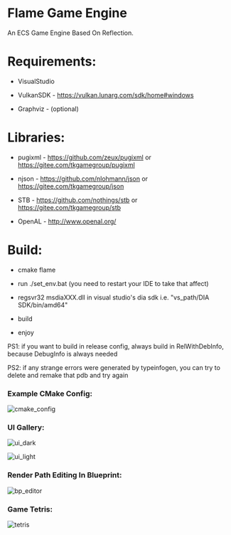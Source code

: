 # Flame Game Engine
An ECS Game Engine Based On Reflection.

# Requirements:

- VisualStudio

- VulkanSDK     - https://vulkan.lunarg.com/sdk/home#windows

- Graphviz      - (optional)
  
# Libraries:

- pugixml       - https://github.com/zeux/pugixml or https://gitee.com/tkgamegroup/pugixml

- njson         - https://github.com/nlohmann/json or https://gitee.com/tkgamegroup/json

- STB           - https://github.com/nothings/stb or https://gitee.com/tkgamegroup/stb

- OpenAL        - http://www.openal.org/

# Build:

- cmake flame

- run ./set_env.bat (you need to restart your IDE to take that affect)

- regsvr32 msdiaXXX.dll in visual studio's dia sdk i.e. "vs_path/DIA SDK/bin/amd64"

- build
  
- enjoy

PS1: if you want to build in release config, always build in RelWithDebInfo, because DebugInfo is always needed

PS2: if any strange errors were generated by typeinfogen, you can try to delete and remake that pdb and try again

### Example CMake Config:
![cmake_config](https://github.com/tkgamegroup/flame/blob/master/screenshots/cmake_config.png)

### UI Gallery:
![ui_dark](https://github.com/tkgamegroup/flame/blob/master/screenshots/ui_dark.png)

![ui_light](https://github.com/tkgamegroup/flame/blob/master/screenshots/ui_light.png)
### Render Path Editing In Blueprint:
![bp_editor](https://github.com/tkgamegroup/flame/blob/master/screenshots/bp_editor.png)
### Game Tetris:
![tetris](https://github.com/tkgamegroup/flame/blob/master/screenshots/tetris.png)
